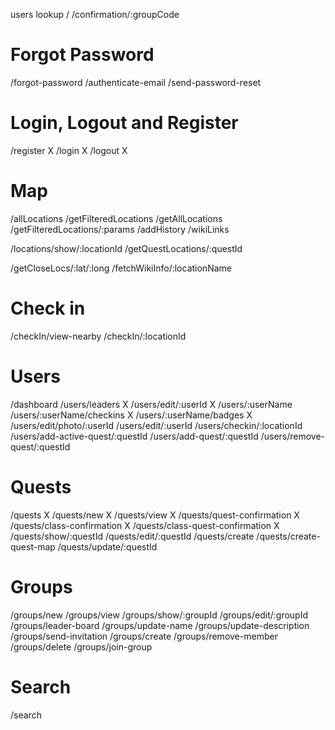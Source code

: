 users lookup
/
/confirmation/:groupCode

Forgot Password
===============
/forgot-password
/authenticate-email
/send-password-reset

Login, Logout and Register
==========================
/register X
/login X
/logout X

Map
===
/allLocations
/getFilteredLocations
/getAllLocations
/getFilteredLocations/:params
/addHistory
/wikiLinks

/locations/show/:locationId
/getQuestLocations/:questId

/getCloseLocs/:lat/:long
/fetchWikiInfo/:locationName

Check in
========
/checkIn/view-nearby
/checkIn/:locationId

Users
=====
/dashboard
/users/leaders X
/users/edit/:userId X
/users/:userName
/users/:userName/checkins X
/users/:userName/badges X
/users/edit/photo/:userId
/users/edit/:userId
/users/checkin/:locationId
/users/add-active-quest/:questId
/users/add-quest/:questId
/users/remove-quest/:questId

Quests
======
/quests X
/quests/new X
/quests/view X
/quests/quest-confirmation X
/quests/class-confirmation X
/quests/class-quest-confirmation X
/quests/show/:questId 
/quests/edit/:questId
/quests/create
/quests/create-quest-map
/quests/update/:questId

Groups
======
/groups/new
/groups/view
/groups/show/:groupId
/groups/edit/:groupId
/groups/leader-board
/groups/update-name
/groups/update-description
/groups/send-invitation
/groups/create
/groups/remove-member
/groups/delete
/groups/join-group

Search
======
/search
